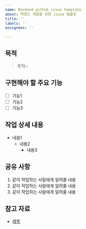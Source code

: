 ```yaml
---
name: Backend github issue template
about: 백엔드 개발을 위한 issue 템플릿
title: ''
labels: ''
assignees: ''

---
```


## 목적
> 목적~
## 구현해야 할 주요 기능
- [ ] 기능1
- [ ] 기능2
- [ ] 기능3
## 작업 상세 내용
- 내용1
  - 내용2
    - 내용3
## 공유 사항
1. 같이 작업하는 사람에게 알려줄 내용
2. 같이 작업하는 사람에게 알려줄 내용
3. 같이 작업하는 사람에게 알려줄 내용
## 참고 자료
- [제목](주소)
